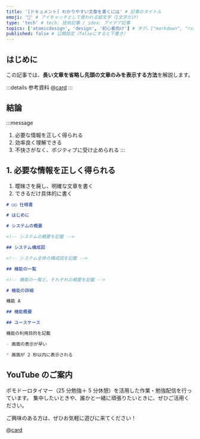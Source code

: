 ```yaml
---
title: '[ドキュメント] わかりやすい文章を書くには' # 記事のタイトル
emoji: '🎨' # アイキャッチとして使われる絵文字（1文字だけ）
type: 'tech' # tech: 技術記事 / idea: アイデア記事
topics: ['atomicdesign', 'design', '初心者向け'] # タグ。["markdown", "rust", "aws"]のように指定する
published: false # 公開設定（falseにすると下書き）
---
```


## はじめに

この記事では、**長い文章を省略し先頭の文章のみを表示する方法**を解説します。

:::details 参考資料
@[card](https://www.socym.co.jp/book/post-19000)
:::

## 結論

:::message

1. 必要な情報を正しく得られる
2. 効率良く理解できる
3. 不快さがなく、ポジティブに受け止められる
   :::

## 1. 必要な情報を正しく得られる

1. 曖昧さを廃し、明確な文章を書く
2. できるだけ具体的に書く

```md
# ○○ 仕様書

# はじめに

# システムの概要

<!-- システムの概要を記載 -->

## システム構成図

<!-- システム全体の構成図を記載 -->

## 機能の一覧

<!-- 機能の一覧と、それぞれの概要を記載 -->

# 機能の詳細

機能 A

## 機能概要

## ユースケース

機能の利用目的を記載

- 画面の表示が早い

* 画面が 2 秒以内に表示される
```

## YouTube のご案内

ポモドーロタイマー（25 分勉強＋ 5 分休憩）を活用した作業・勉強配信を行っています。
集中したいときや、誰かと一緒に頑張りたいときに、ぜひご活用ください。

ご興味のある方は、ぜひお気軽に遊びに来てください！

@[card](https://www.youtube.com/@aew2sbee)
